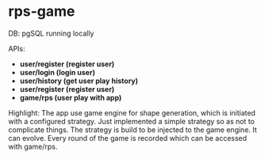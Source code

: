 # rps-game
DB: pgSQL running locally

APIs: 

 - **user/register  (register user)**
 - **user/login  (login user)**
 - **user/history  (get user play history)**
 - **user/register  (register user)**
 - **game/rps  (user play with app)**

Highlight:
The app use game engine for shape generation, which is initiated with a configured strategy.
Just implemented a simple strategy so as not to complicate things. The strategy is build to be injected to the game engine. It can evolve.
Every round of the game is recorded which can be accessed with game/rps.

